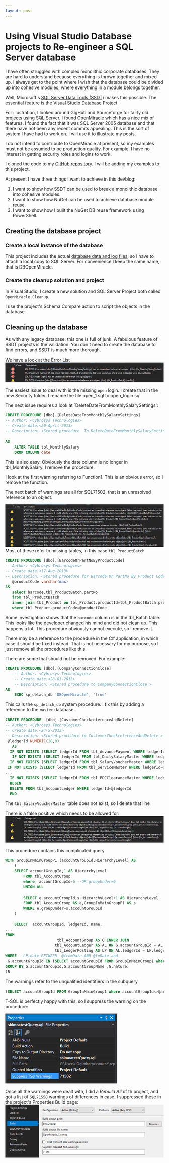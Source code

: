 ```yaml
---
layout: post
---
```

# Using Visual Studio Database projects to Re-engineer a SQL Server database

I have often struggled with complex monolithic corporate databases. They are hard to understand because everything is thrown together and mixed up. I always get to the point where I wish that the database could be divided up into cohesive modules, where everything in a module belongs together.

Well, Microsoft's [SQL Server Data Tools (SSDT)](https://www.visualstudio.com/vs/features/ssdt/) makes this possible. The essential feature is the [Visual Studio Database Project](https://msdn.microsoft.com/en-us/library/hh272702(v=vs.103).aspx).

For illustration, I looked around GigHub and Sourceforge for fairly old projects using SQL Server. I found [OpenMiracle](https://sourceforge.net/projects/openmiracle/) which has a nice mix of features. I found the fact that it was SQL Server 2005 database and that there have not been any recent commits appealing. This is the sort of system I have had to work on. I will use it to illustrate my posts.

I do not intend to contribute to OpenMiracle at present, so my examples must not be assumed to be production quality. For example, I have no interest in getting security roles and logins to work.

I cloned the code to my [GitHub repository](https://github.com/JamieO53/OpenMiracle). I will be adding my examples to this project.

At present I have three things I want to achieve in this devblog:

1. I want to show how SSDT can be used to break a monolithic database into cohesive modules.
2. I want to show how NuGet can be used to achieve database module reuse.
3. I want to show how I built the NuGet DB reuse framework using PowerShell.

## Creating the database project

### Create a local instance of the database

This project includes the actual [database data and log files](https://github.com/JamieO53/OpenMiracle/tree/master/Database), so I have to attach a local copy to SQL Server. For convenience I keep the same name, that is DBOpenMiracle.

### Create the cleanup solution and project

In Visual Studio, I create a new solution and SQL Server Project both called `OpenMiracle.Cleanup`.

I use the project's Schema Compare action to script the objects in the database.

## Cleaning up the database

As with any legacy database, this one is full of junk. A fabulous feature of SSDT projects is the validation. You don't need to create the database to find errors, and SSDT is much more thorough.

We have a look at the Error List![Error List](..\assets\images\posts\2018-04\Error-List-01.PNG)

The easiest issue to deal with is the missing `open` login. I create that in the new Security folder. I rename the file open_1.sql to open_login.sql

The next issue requires a look at `DeleteDateFromMonthlySalarySettings':

```SQL
CREATE PROCEDURE [dbo].[DeleteDateFromMonthlySalarySettings]
-- Author: <Cybrosys Technologies>
-- Create date:<20-April-2013>
-- Description: <Stored procedure  To DeleteDateFromMonthlySalarySettings>

AS
    ALTER TABLE tbl_MonthlySalary
    DROP COLUMN date
```

This is also easy. Obviously the date column is no longer in tbl_MonthlySalary. I remove the procedure.

I look at the first warning referring to Function1. This is an obvious error, so I remove the function.

The next batch of warnings are all for SQL71502, that is an unresolved reference to an object.

![SQL71502 warnings](..\assets\images\posts\2018-04\SQL71502-warnings.png)
 Most of these refer to missing tables, in this case `tbl_ProductBatch`

 ```SQL
CREATE PROCEDURE [dbo].[BarcodeOrPartNoByProductCode]
-- Author: <Cybrosys Technologies>
-- Create date:<17-Aug-2013>
-- Description: <Stored procedure for Barcode Or PartNo By Product Code>
    @productCode varchar(max)
AS
    select barcode,tbl_ProductBatch.partNo
    from tbl_ProductBatch
    inner join tbl_Product on tbl_Product.productId=tbl_ProductBatch.productId
    where tbl_Product.productCode=@productCode
 ```

 Some investigation shows that the `barcode` column is in the tbl_Batch table. This looks like the developer changed his mind and did not clean up. This happens a lot. This procedure obviously cannot execute, so I remove it.

 There may be a reference to the procedure in the C# application, in which case it should be fixed instead. That is not necessary for my purpose, so I just remove all the procedures like this.

 There are some that should not be removed. For example:

```SQL
CREATE PROCEDURE [dbo].[CompanyConnectionClose]
    -- Author: <Cybrosys Technologies>
    -- Create date:<28-03-2013>
    -- Description: <Stored procedure to CompanyConnectionClose >
AS
    EXEC sp_detach_db 'DBOpenMiracle', 'true'
```

This calls the `sp_detach_db` system procedure. I fix this by adding a reference to the `master` database.

```SQL
CREATE PROCEDURE  [dbo].[CustomerCheckreferenceAndDelete]
-- Author: <Cybrosys Technologies>
-- Create date:<24-5-2013>
-- Description: <Stored procedure to CustomerCheckreferenceAndDelete >
 @ledgerId NUMERIC(18,0)
   AS
  IF NOT EXISTS (SELECT ledgerId FROM tbl_AdvancePayment WHERE ledgerId=@ledgerId)
   IF NOT EXISTS (SELECT ledgerId FROM tbl_DailySalaryMaster WHERE ledgerId=@ledgerId)
  IF NOT EXISTS (SELECT ledgerId FROM tbl_SalaryVoucherMaster WHERE ledgerId=@ledgerId)
 IF NOT EXISTS (SELECT ledgerId FROM tbl_ServiceMaster WHERE ledgerId=@ledgerId)
...
  IF NOT EXISTS (SELECT ledgerId FROM tbl_PDCClearanceMaster WHERE ledgerId=@ledgerId)
  BEGIN
  DELETE FROM tbl_AccountLedger WHERE ledgerId=@ledgerId
  END
```

The `tbl_SalaryVoucherMaster` table does not exist, so I delete that line

There is a false positive which needs to be allowed for:
![False positive warning](..\assets\images\posts\2018-04\False-Positive-warning.png)

This procedure contains this complicated query

```SQL
WITH GroupInMainGroupP1 (accountGroupId,HierarchyLevel) AS
    (
    SELECT accountGroupId,1 AS HierarchyLevel
        FROM tbl_AccountGroup
        where  accountGroupId=6 --OR groupUnder=6
        UNION ALL

        SELECT e.accountGroupId,s.HierarchyLevel+1 AS HierarchyLevel
        FROM tbl_AccountGroup AS e,GroupInMainGroupP1 AS s
        WHERE e.groupUnder=s.accountGroupId
    )

    SELECT  accountGroupId, ledgerId, name,
...
FROM
                       tbl_AccountGroup AS G INNER JOIN
                      tbl_AccountLedger AS AL ON G.accountGroupId = AL.accountGroupId INNER JOIN
                      tbl_LedgerPosting AS LP ON AL.ledgerId = LP.ledgerId
WHERE --LP.date BETWEEN  @fromDate AND @toDate and
 G.accountGroupId IN (SELECT accountGroupId FROM GroupInMainGroup1 where accountGroupId<>@accountGroupId)
GROUP BY G.accountGroupId,G.accountGroupName ,G.nature)
)R
```

The warnings refer to the unqualified identifiers in the subquery

```SQL
(SELECT accountGroupId FROM GroupInMainGroup1 where accountGroupId<>@accountGroupId)
```

T-SQL is perfectly happy with this, so I suppress the warning on the procedure:

![Suppress warning on script](..\assets\images\posts\2018-04\Suppress-False-Positive-warning.png)

Once all the warnings were dealt with, I did a *Rebuild All* of th project, and got a list of `SQL71558` warnings of differences in case. I suppressed these in the project's Properties Build page:
![Suppress warning](..\assets\images\posts\2018-04\Suppress-Case-Warnings.png)

